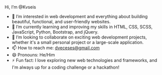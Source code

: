  Hi, I’m @Kvseis

- 👀 I’m interested in web development and everything about building beautiful, functional, and user-friendly websites.
- 🌱 I’m currently learning and improving my skills in HTML, CSS, SCSS, JavaScript, Python, Bootstrap, and jQuery.
- 💞️ I’m looking to collaborate on exciting web development projects, whether it's a small personal project or a large-scale application.
- 📫 How to reach me: dveceses@gmail.com
- 😄 Pronouns: He/Him
- ⚡ Fun fact: I love exploring new web technologies and frameworks, and I'm always up for a coding challenge or a hackathon!

<!---
Kvseis/Kvseis is a ✨ special ✨ repository because its `README.md` (this file) appears on your GitHub profile.
You can click the Preview link to take a look at your changes.
--->
